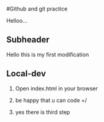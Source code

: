 #Github and git practice

Helloo...

## Subheader
Hello this is my first modification

## Local-dev
1) Open index.html in your browser

2) be happy that u can code =/

3) yes there is third step